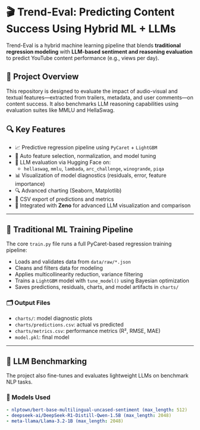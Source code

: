 # 🎬 Trend-Eval: Predicting Content Success Using Hybrid ML + LLMs

Trend-Eval is a hybrid machine learning pipeline that blends **traditional regression modeling** with **LLM-based sentiment and reasoning evaluation** to predict YouTube content performance (e.g., views per day).

## 🧠 Project Overview

This repository is designed to evaluate the impact of audio-visual and textual features—extracted from trailers, metadata, and user comments—on content success. It also benchmarks LLM reasoning capabilities using evaluation suites like MMLU and HellaSwag.

## 🔍 Key Features

- 📈 Predictive regression pipeline using `PyCaret` + `LightGBM`
- 🧮 Auto feature selection, normalization, and model tuning
- 🧠 LLM evaluation via Hugging Face on:
  - `hellaswag`, `mmlu`, `lambada`, `arc_challenge`, `winogrande`, `piqa`
- 📊 Visualization of model diagnostics (residuals, error, feature importance)
- 🔍 Advanced charting (Seaborn, Matplotlib)
- 📂 CSV export of predictions and metrics
- 🔎 Integrated with **Zeno** for advanced LLM visualization and comparison

---

## 🧪 Traditional ML Training Pipeline

The core `train.py` file runs a full PyCaret-based regression training pipeline:

- Loads and validates data from `data/raw/*.json`
- Cleans and filters data for modeling
- Applies multicollinearity reduction, variance filtering
- Trains a `LightGBM` model with `tune_model()` using Bayesian optimization
- Saves predictions, residuals, charts, and model artifacts in `charts/`

### 🗂 Output Files

- `charts/`: model diagnostic plots
- `charts/predictions.csv`: actual vs predicted
- `charts/metrics.csv`: performance metrics (R², RMSE, MAE)
- `model.pkl`: final model

---

## 🤖 LLM Benchmarking

The project also fine-tunes and evaluates lightweight LLMs on benchmark NLP tasks.

### 🔧 Models Used

```yaml
- nlptown/bert-base-multilingual-uncased-sentiment (max_length: 512)
- deepseek-ai/DeepSeek-R1-Distill-Qwen-1.5B (max_length: 2048)
- meta-llama/Llama-3.2-1B (max_length: 2048)
```

